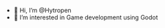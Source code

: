 - 👋 Hi, I’m @Hytropen
- 👀 I’m interested in Game development using Godot

<!---
Hytropen/Hytropen is a ✨ special ✨ repository because its `README.md` (this file) appears on your GitHub profile.
You can click the Preview link to take a look at your changes.
--->

